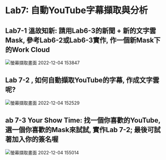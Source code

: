 # Lab7: 自動YouTube字幕擷取與分析





## Lab7-1 溫故知新: 請用Lab6-3的新聞 + 新的文字雲Mask, 參考Lab6-2或Lab6-3實作, 作一個新Mask下的Work Cloud

![螢幕擷取畫面 2022-12-04 153847](https://user-images.githubusercontent.com/89327102/205479741-46030334-dd6a-4c1e-88a5-0021f79f7e1e.jpg)

## Lab 7-2 , 如何自動擷取YouTube的字幕, 作成文字雲呢?

![螢幕擷取畫面 2022-12-04 152529](https://user-images.githubusercontent.com/89327102/205479457-049bd3c3-4d20-41a9-8f29-5163297fae6b.jpg)

## ab 7-3 Your Show Time: 找一個你喜歡的YouTube, 選一個你喜歡的Mask來試試, 實作Lab 7-2; 最後可試著加入你的簽名喔


![螢幕擷取畫面 2022-12-04 155014](https://user-images.githubusercontent.com/89327102/205480072-f4225b1a-24ab-48e1-aff1-b2e6d4bd9208.jpg)

